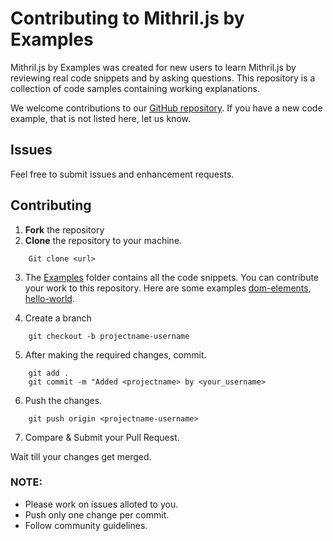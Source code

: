 Contributing to Mithril.js by Examples
======================================

Mithril.js by Examples was created for new users to learn Mithril.js by reviewing real code snippets and by asking questions.
This repository is a collection of code samples containing working explanations.

We welcome contributions to our [GitHub repository](https://github.com/tbreuss/mithril-by-examples).
If you have a new code example, that is not listed here, let us know.

Issues
------

Feel free to submit issues and enhancement requests.

Contributing
------------

1. **Fork** the repository
2. **Clone** the repository to your machine.
```
    Git clone <url>
```
3. The [Examples](https://github.com/tbreuss/mithril-by-examples/tree/main/examples) folder contains all the code snippets.
   You can contribute your work to this repository.
   Here are some examples [dom-elements](https://github.com/tbreuss/mithril-by-examples/blob/main/examples/dom-elements.md), [hello-world](https://github.com/tbreuss/mithril-by-examples/blob/main/examples/hello-world.md).

4. Create a branch
```
    git checkout -b projectname-username
```

5. After making the required changes, commit.
```
    git add .
    git commit -m "Added <projectname> by <your_username>
```

6. Push the changes.
```
    git push origin <projectname-username>
```

7. Compare & Submit your Pull Request.


Wait till your changes get merged.

### NOTE:
 - Please work on issues alloted to you.
 - Push only one change per commit.
 - Follow community guidelines.






